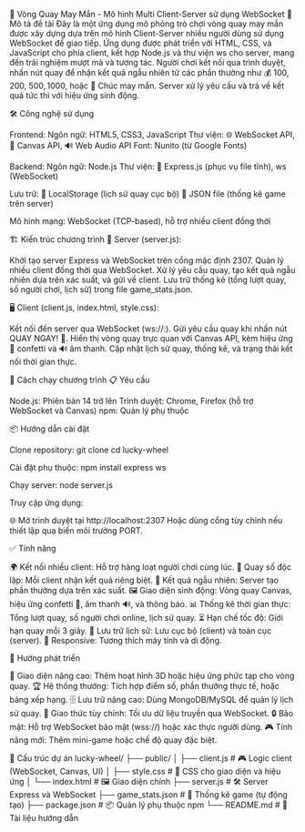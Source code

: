 🎰 Vòng Quay May Mắn - Mô hình Multi Client-Server sử dụng WebSocket
🌟 Mô tả đề tài
Đây là một ứng dụng mô phỏng trò chơi vòng quay may mắn được xây dựng dựa trên mô hình Client-Server nhiều người dùng sử dụng WebSocket để giao tiếp. Ứng dụng được phát triển với HTML, CSS, và JavaScript cho phía client, kết hợp Node.js và thư viện ws cho server, mang đến trải nghiệm mượt mà và tương tác.
Người chơi kết nối qua trình duyệt, nhấn nút quay để nhận kết quả ngẫu nhiên từ các phần thưởng như 💰 100$, 200$, 500$, 1000$, hoặc 🎈 Chúc may mắn. Server xử lý yêu cầu và trả về kết quả tức thì với hiệu ứng sinh động.

🛠️ Công nghệ sử dụng

Frontend:
Ngôn ngữ: HTML5, CSS3, JavaScript
Thư viện: 🌐 WebSocket API, 🎨 Canvas API, 🔊 Web Audio API
Font: Nunito (từ Google Fonts)


Backend:
Ngôn ngữ: Node.js
Thư viện: 🚀 Express.js (phục vụ file tĩnh), ws (WebSocket)


Lưu trữ:
💾 LocalStorage (lịch sử quay cục bộ)
📁 JSON file (thống kê game trên server)


Mô hình mạng: WebSocket (TCP-based), hỗ trợ nhiều client đồng thời


🏗️ Kiến trúc chương trình
🔧 Server (server.js):

Khởi tạo server Express và WebSocket trên cổng mặc định 2307.
Quản lý nhiều client đồng thời qua WebSocket.
Xử lý yêu cầu quay, tạo kết quả ngẫu nhiên dựa trên xác suất, và gửi về client.
Lưu trữ thống kê (tổng lượt quay, số người chơi, lịch sử) trong file game_stats.json.

🖥️ Client (client.js, index.html, style.css):

Kết nối đến server qua WebSocket (ws://<server-host>:<port>).
Gửi yêu cầu quay khi nhấn nút QUAY NGAY! 🎉.
Hiển thị vòng quay trực quan với Canvas API, kèm hiệu ứng 🎊 confetti và 🔊 âm thanh.
Cập nhật lịch sử quay, thống kê, và trạng thái kết nối thời gian thực.


🚀 Cách chạy chương trình
📋 Yêu cầu

Node.js: Phiên bản 14 trở lên
Trình duyệt: Chrome, Firefox (hỗ trợ WebSocket và Canvas)
npm: Quản lý phụ thuộc

📦 Hướng dẫn cài đặt

Clone repository:
git clone <repository-url>
cd lucky-wheel


Cài đặt phụ thuộc:
npm install express ws


Chạy server:
node server.js


Truy cập ứng dụng:

🌐 Mở trình duyệt tại http://localhost:2307
Hoặc dùng cổng tùy chỉnh nếu thiết lập qua biến môi trường PORT.




✅ Tính năng

🌍 Kết nối nhiều client: Hỗ trợ hàng loạt người chơi cùng lúc.
🎲 Quay số độc lập: Mỗi client nhận kết quả riêng biệt.
🎰 Kết quả ngẫu nhiên: Server tạo phần thưởng dựa trên xác suất.
🖼️ Giao diện sinh động: Vòng quay Canvas, hiệu ứng confetti 🎉, âm thanh 🔊, và thông báo.
📊 Thống kê thời gian thực: Tổng lượt quay, số người chơi online, lịch sử quay.
⏳ Hạn chế tốc độ: Giới hạn quay mỗi 3 giây.
💾 Lưu trữ lịch sử: Lưu cục bộ (client) và toàn cục (server).
📱 Responsive: Tương thích máy tính và di động.


🚀 Hướng phát triển

🎨 Giao diện nâng cao: Thêm hoạt hình 3D hoặc hiệu ứng phức tạp cho vòng quay.
🏆 Hệ thống thưởng: Tích hợp điểm số, phần thưởng thực tế, hoặc bảng xếp hạng.
🗄️ Lưu trữ nâng cao: Dùng MongoDB/MySQL để quản lý lịch sử quay.
📡 Giao thức tùy chỉnh: Tối ưu dữ liệu truyền qua WebSocket.
🔒 Bảo mật: Hỗ trợ WebSocket bảo mật (wss://) hoặc xác thực người dùng.
🎮 Tính năng mới: Thêm mini-game hoặc chế độ quay đặc biệt.


📂 Cấu trúc dự án
lucky-wheel/
├── public/
│   ├── client.js     # 🎮 Logic client (WebSocket, Canvas, UI)
│   ├── style.css     # 🎨 CSS cho giao diện và hiệu ứng
│   └── index.html    # 🖼️ Giao diện chính
├── server.js         # 🛠️ Server Express và WebSocket
├── game_stats.json   # 💾 Thống kê game (tự động tạo)
├── package.json      # 📦 Quản lý phụ thuộc npm
└── README.md         # 📜 Tài liệu hướng dẫn